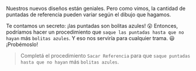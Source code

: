 Nuestros nuevos diseños están geniales. Pero como vimos, la cantidad de puntadas de referencia pueden variar según el dibujo que hagamos. 

Te contamos un secreto: ¡las puntadas son bolitas azules! :open_mouth: Entonces, podríamos hacer un procedimiento que `saque las puntadas hasta que no hayan` más `bolitas azules`. Y eso nos serviría para cualquier trama. :smiley: ¡Probémoslo!

> Completá el procedimiento `Sacar Referencia` para que `saque puntadas` `hasta que no hayan` más `bolitas azules`.